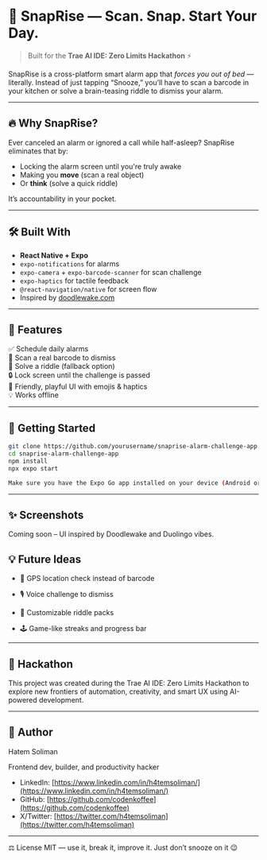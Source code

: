 # 🌅 SnapRise — Scan. Snap. Start Your Day.

> Built for the **Trae AI IDE: Zero Limits Hackathon** ⚡

SnapRise is a cross-platform smart alarm app that *forces you out of bed* — literally. Instead of just tapping “Snooze,” you’ll have to scan a barcode in your kitchen or solve a brain-teasing riddle to dismiss your alarm.

---

## 🔥 Why SnapRise?

Ever canceled an alarm or ignored a call while half-asleep? SnapRise eliminates that by:
- Locking the alarm screen until you're truly awake
- Making you **move** (scan a real object)
- Or **think** (solve a quick riddle)

It’s accountability in your pocket.

---

## 🛠 Built With

- **React Native + Expo**
- `expo-notifications` for alarms
- `expo-camera` + `expo-barcode-scanner` for scan challenge
- `expo-haptics` for tactile feedback
- `@react-navigation/native` for screen flow
- Inspired by [doodlewake.com](https://doodlewake.com)

---

## 🚀 Features

✅ Schedule daily alarms  
📸 Scan a real barcode to dismiss  
🧠 Solve a riddle (fallback option)  
🔒 Lock screen until the challenge is passed  
🎨 Friendly, playful UI with emojis & haptics  
💡 Works offline  

---

## 📲 Getting Started

```bash
git clone https://github.com/yourusername/snaprise-alarm-challenge-app.git
cd snaprise-alarm-challenge-app
npm install
npx expo start

Make sure you have the Expo Go app installed on your device (Android or iOS) to preview.
```

---

## ✨ Screenshots

Coming soon – UI inspired by Doodlewake and Duolingo vibes.

## 💡 Future Ideas

- 📍 GPS location check instead of barcode

- 🎙 Voice challenge to dismiss

- 🧠 Customizable riddle packs

- 🕹️ Game-like streaks and progress bar

---

## 🏁 Hackathon

This project was created during the Trae AI IDE: Zero Limits Hackathon to explore new frontiers of automation, creativity, and smart UX using AI-powered development.

---

## 👤 Author

Hatem Soliman

Frontend dev, builder, and productivity hacker

- LinkedIn: [https://www.linkedin.com/in/h4temsoliman/](https://www.linkedin.com/in/h4temsoliman/)
- GitHub: [https://github.com/codenkoffee](https://github.com/codenkoffee)
- X/Twitter: [https://twitter.com/h4temsoliman](https://twitter.com/h4temsoliman)

---

⚖️ License
MIT — use it, break it, improve it. Just don’t snooze on it 😉